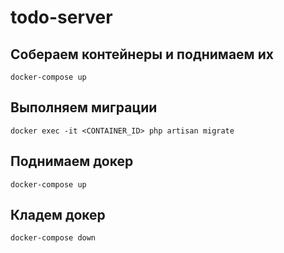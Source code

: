 # todo-server

## Собераем контейнеры и поднимаем их
```
docker-compose up
```

## Выполняем миграции
```
docker exec -it <CONTAINER_ID> php artisan migrate
```

## Поднимаем докер
```
docker-compose up
```

## Кладем докер
```
docker-compose down
```
